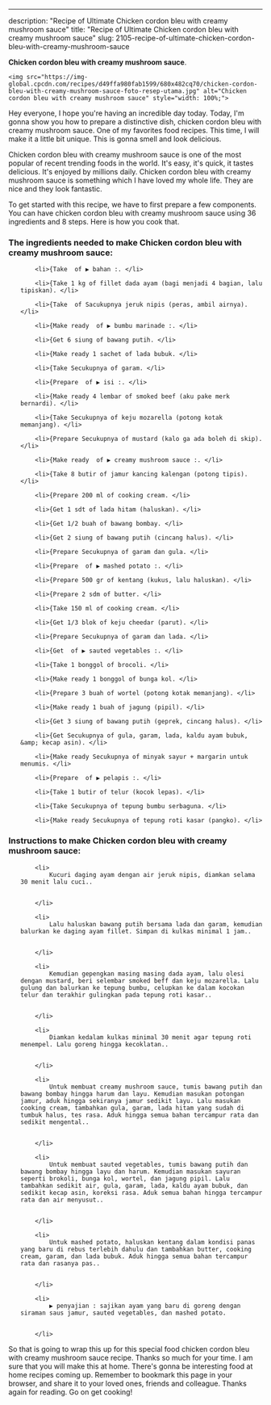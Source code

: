 ---
description: "Recipe of Ultimate Chicken cordon bleu with creamy mushroom sauce"
title: "Recipe of Ultimate Chicken cordon bleu with creamy mushroom sauce"
slug: 2105-recipe-of-ultimate-chicken-cordon-bleu-with-creamy-mushroom-sauce

<p>
	<strong>Chicken cordon bleu with creamy mushroom sauce</strong>. 
	
</p>
<p>
	
	<img src="https://img-global.cpcdn.com/recipes/d49ffa980fab1599/680x482cq70/chicken-cordon-bleu-with-creamy-mushroom-sauce-foto-resep-utama.jpg" alt="Chicken cordon bleu with creamy mushroom sauce" style="width: 100%;">
	
	
</p>
<p>
	Hey everyone, I hope you're having an incredible day today. Today, I'm gonna show you how to prepare a distinctive dish, chicken cordon bleu with creamy mushroom sauce. One of my favorites food recipes. This time, I will make it a little bit unique. This is gonna smell and look delicious.
</p>
	
<p>
	Chicken cordon bleu with creamy mushroom sauce is one of the most popular of recent trending foods in the world. It's easy, it's quick, it tastes delicious. It's enjoyed by millions daily. Chicken cordon bleu with creamy mushroom sauce is something which I have loved my whole life. They are nice and they look fantastic.
</p>
<p>
	
</p>

<p>
To get started with this recipe, we have to first prepare a few components. You can have chicken cordon bleu with creamy mushroom sauce using 36 ingredients and 8 steps. Here is how you cook that.
</p>

<h3>The ingredients needed to make Chicken cordon bleu with creamy mushroom sauce:</h3>

<ol>
	
		<li>{Take  of ▶ bahan :. </li>
	
		<li>{Take 1 kg of fillet dada ayam (bagi menjadi 4 bagian, lalu tipiskan). </li>
	
		<li>{Take  of Sacukupnya jeruk nipis (peras, ambil airnya). </li>
	
		<li>{Make ready  of ▶ bumbu marinade :. </li>
	
		<li>{Get 6 siung of bawang putih. </li>
	
		<li>{Make ready 1 sachet of lada bubuk. </li>
	
		<li>{Take Secukupnya of garam. </li>
	
		<li>{Prepare  of ▶ isi :. </li>
	
		<li>{Make ready 4 lembar of smoked beef (aku pake merk bernardi). </li>
	
		<li>{Take Secukupnya of keju mozarella (potong kotak memanjang). </li>
	
		<li>{Prepare Secukupnya of mustard (kalo ga ada boleh di skip). </li>
	
		<li>{Make ready  of ▶ creamy mushroom sauce :. </li>
	
		<li>{Take 8 butir of jamur kancing kalengan (potong tipis). </li>
	
		<li>{Prepare 200 ml of cooking cream. </li>
	
		<li>{Get 1 sdt of lada hitam (haluskan). </li>
	
		<li>{Get 1/2 buah of bawang bombay. </li>
	
		<li>{Get 2 siung of bawang putih (cincang halus). </li>
	
		<li>{Prepare Secukupnya of garam dan gula. </li>
	
		<li>{Prepare  of ▶ mashed potato :. </li>
	
		<li>{Prepare 500 gr of kentang (kukus, lalu haluskan). </li>
	
		<li>{Prepare 2 sdm of butter. </li>
	
		<li>{Take 150 ml of cooking cream. </li>
	
		<li>{Get 1/3 blok of keju cheedar (parut). </li>
	
		<li>{Prepare Secukupnya of garam dan lada. </li>
	
		<li>{Get  of ▶ sauted vegetables :. </li>
	
		<li>{Take 1 bonggol of brocoli. </li>
	
		<li>{Make ready 1 bonggol of bunga kol. </li>
	
		<li>{Prepare 3 buah of wortel (potong kotak memanjang). </li>
	
		<li>{Make ready 1 buah of jagung (pipil). </li>
	
		<li>{Get 3 siung of bawang putih (geprek, cincang halus). </li>
	
		<li>{Get Secukupnya of gula, garam, lada, kaldu ayam bubuk, &amp; kecap asin). </li>
	
		<li>{Make ready Secukupnya of minyak sayur + margarin untuk menumis. </li>
	
		<li>{Prepare  of ▶ pelapis :. </li>
	
		<li>{Take 1 butir of telur (kocok lepas). </li>
	
		<li>{Take Secukupnya of tepung bumbu serbaguna. </li>
	
		<li>{Make ready Secukupnya of tepung roti kasar (pangko). </li>
	
</ol>
<p>
	
</p>

<h3>Instructions to make Chicken cordon bleu with creamy mushroom sauce:</h3>

<ol>
	
		<li>
			Kucuri daging ayam dengan air jeruk nipis, diamkan selama 30 menit lalu cuci..
			
			
		</li>
	
		<li>
			Lalu haluskan bawang putih bersama lada dan garam, kemudian balurkan ke daging ayam fillet. Simpan di kulkas minimal 1 jam..
			
			
		</li>
	
		<li>
			Kemudian gepengkan masing masing dada ayam, lalu olesi dengan mustard, beri selembar smoked beff dan keju mozarella. Lalu gulung dan balurkan ke tepung bumbu, celupkan ke dalam kocokan telur dan terakhir gulingkan pada tepung roti kasar..
			
			
		</li>
	
		<li>
			Diamkan kedalam kulkas minimal 30 menit agar tepung roti menempel. Lalu goreng hingga kecoklatan..
			
			
		</li>
	
		<li>
			Untuk membuat creamy mushroom sauce, tumis bawang putih dan bawang bombay hingga harum dan layu. Kemudian masukan potongan jamur, aduk hingga sekiranya jamur sedikit layu. Lalu masukan cooking cream, tambahkan gula, garam, lada hitam yang sudah di tumbuk halus, tes rasa. Aduk hingga semua bahan tercampur rata dan sedikit mengental..
			
			
		</li>
	
		<li>
			Untuk membuat sauted vegetables, tumis bawang putih dan bawang bombay hingga layu dan harum. Kemudian masukan sayuran seperti brokoli, bunga kol, wortel, dan jagung pipil. Lalu tambahkan sedikit air, gula, garam, lada, kaldu ayam bubuk, dan sedikit kecap asin, koreksi rasa. Aduk semua bahan hingga tercampur rata dan air menyusut..
			
			
		</li>
	
		<li>
			Untuk mashed potato, haluskan kentang dalam kondisi panas yang baru di rebus terlebih dahulu dan tambahkan butter, cooking cream, garam, dan lada bubuk. Aduk hingga semua bahan tercampur rata dan rasanya pas..
			
			
		</li>
	
		<li>
			▶ penyajian : sajikan ayam yang baru di goreng dengan siraman saus jamur, sauted vegetables, dan mashed potato.
			
			
		</li>
	
</ol>

<p>
	
</p>

<p>
	So that is going to wrap this up for this special food chicken cordon bleu with creamy mushroom sauce recipe. Thanks so much for your time. I am sure that you will make this at home. There's gonna be interesting food at home recipes coming up. Remember to bookmark this page in your browser, and share it to your loved ones, friends and colleague. Thanks again for reading. Go on get cooking!
</p>
